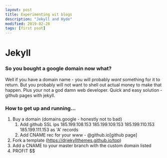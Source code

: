 ```yaml
---
layout: post
title: Experimenting wit blogs
description: "Jekyll and Hyde"
modified: 2019-02-28
tags: [first psot]
---
```


# Jekyll

### So you bought a google domain now what?

Well if you have a domain name - you will probably *want* something for it to return. But you probably will not want to shell out actual money to make that happen. Plus your not a god damn web developer. Quick and easy solution - github pages with jekyll.

### How to get up and running...

1. Buy a domain (domains.google - honestly not to bad)
   1. Add github SSL ips 185.199.108.153
                            185.199.109.153
                            185.199.110.153
                            185.199.111.153
       as 'A' records
    2. Add CNAME rec for your www - <user>@github.io[github page]
2. Fork a template (https://drjekyllthemes.github.io/top)
3. Add a CNAME to your master branch with the custom domain listed 
4. PROFIT $$
